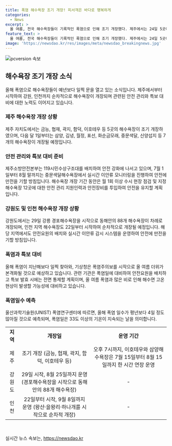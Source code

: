 ```yaml
---
title: 폭염 해수욕장 조기 개장! 피서객은 바다로 행복하게
categories:
  - News
excerpt: >
  올 여름, 전국 해수욕장들이 기록적인 폭염으로 인해 조기 개장했다. 제주에서는 24일 5곳이 개장하고, 강원도에서는 88곳의 해수욕장이 29일부터 운영된다. 폭염 주의보가 발령되어 피서객의 안전이 우려되는 가운데, 소방대원과 안전요원이 배치되고 이안류 모니터링이 강화될 예정이다. 또한 태풍주의보나 경보 발령 시 전면 통제가 이뤄질 것으로 알려졌으며, 폭염이 계속될 것으로 예상되는 가운데 올 여름의 폭염 일수가 평년보다 많이 발생할 것으로 전망되고 있다.
feature_text: >
  올 여름, 전국 해수욕장들이 기록적인 폭염으로 인해 조기 개장했다. 제주에서는 24일 5곳이 개장하고, 강원도에서는 88곳의 해수욕장이 29일부터 운영된다. 폭염 주의보가 발령되어 피서객의 안전이 우려되는 가운데, 소방대원과 안전요원이 배치되고 이안류 모니터링이 강화될 예정이다. 또한 태풍주의보나 경보 발령 시 전면 통제가 이뤄질 것으로 알려졌으며, 폭염이 계속될 것으로 예상되는 가운데 올 여름의 폭염 일수가 평년보다 많이 발생할 것으로 전망되고 있다.
image: 'https://newsdao.kr/res/images/meta/newsdao_breakingnews.jpg'
---
```


<p><img src="https://newsdao.kr/res/images/meta/newsdao_breakingnews.jpg" alt="pcversion 속보" /></p>

<h2 data-ke-size="size26">해수욕장 조기 개장 소식</h2>

<p data-ke-size="size16">올해 폭염으로 해수욕장들이 예년보다 일찍 문을 열고 있는 소식입니다. 제주에서부터 시작하여 강원, 인천까지 순차적으로 해수욕장이 개장되며 관련된 안전 관리와 특보 대비에 대한 노력도 이어지고 있습니다.</p>

<h3>제주 해수욕장 개장 상황</h3>

<p data-ke-size="size16">제주 자치도에서는 금능, 협재, 곽지, 함덕, 이호테우 등 5곳의 해수욕장이 조기 개장하였으며, 다음 달 1일부터는 삼양, 김녕, 월정, 표선, 화순금모래, 중문색달, 신양섭지 등 7개의 해수욕장이 개장될 예정입니다.</p>

<h3>안전 관리와 특보 대비 준비</h3>

<p data-ke-size="size16">제주소방안전본부는 119시민수상구조대를 배치하여 안전 강화에 나서고 있으며, 7월 1일부터 8월 말까지는 중문색달해수욕장에서 실시간 이안류 모니터링을 진행하여 안전에 만전을 기할 방침입니다. 해수욕장 개장 기간 동안은 월 1회 이상 수시 현장 점검 및 지정 해수욕장 12곳에 대한 안전 관리 지원인력과 안전장비를 투입하여 안전을 유지할 계획입니다.</p>

<h3>강원도 및 인천 해수욕장 개장 상황</h3>

<p data-ke-size="size16">강원도에서는 29일 강릉 경포해수욕장을 시작으로 동해안의 88개 해수욕장이 차례로 개장되며, 인천 지역 해수욕장도 22일부터 시작하여 순차적으로 개장될 예정입니다. 해당 지역에서도 안전요원의 배치와 실시간 이안류 감시 시스템을 운영하여 안전에 만전을 기할 방침입니다.</p>

<h3>폭염과 특보 대비</h3>

<p data-ke-size="size16">올해 폭염이 지난해보다 일찍 찾아와, 기상청은 폭염주의보를 시작으로 올 여름 더위가 본격화될 것으로 예상하고 있습니다. 관련 기관은 폭염일에 대비하여 안전요원을 배치하고 특보 발효 시에는 전면 통제할 계획이며, 올 여름 폭염과 많은 비로 인해 해수면 고온 현상이 발생할 가능성에 대비하고 있습니다.</p>

<h3>폭염일수 예측</h3>

<p data-ke-size="size16">울산과학기술원(UNIST) 폭염연구센터에 따르면, 올해 폭염 일수가 평년보다 4일 정도 많아질 것으로 예측되며, 폭염일은 33도 이상의 기온이 지속되는 날을 의미합니다.</p>

<table>
<tbody>
<tr>
<td style="text-align: center; height: 17px;"><b>지역</b></td>
<td style="text-align: center; height: 17px;"><b>개장일</b></td>
<td style="text-align: center; height: 17px;"><b>운영 기간</b></td>
</tr>
<tr>
<td style="text-align: center; height: 17px;">제주</td>
<td style="text-align: center; height: 17px;">조기 개장 (금능, 협재, 곽지, 함덕, 이호테우 등)</td>
<td style="text-align: center; height: 17px;">오후 7시까지, 이호테우와 삼양해수욕장은 7월 15일부터 8월 15일까지 한 시간 연장 운영</td>
</tr>
<tr>
<td style="text-align: center; height: 17px;">강원도</td>
<td style="text-align: center; height: 17px;">29일 시작, 8월 25일까지 운영 (경포해수욕장을 시작으로 동해안의 88개 해수욕장)</td>
<td style="text-align: center; height: 17px;">-</td>
</tr>
<tr>
<td style="text-align: center; height: 17px;">인천</td>
<td style="text-align: center; height: 17px;">22일부터 시작, 9월 8일까지 운영 (왕산·을왕리·하나개를 시작으로 순차적 개장)</td>
<td style="text-align: center; height: 17px;">-</td>
</tr>
</tbody>
</table>

<p data-ke-size="size16">&nbsp;</p>
실시간 뉴스 속보는, <a href="https://newsdao.kr" rel="dofollow">https://newsdao.kr</a>


